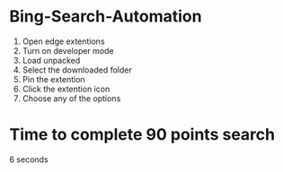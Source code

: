 # Bing-Search-Automation
1. Open edge extentions
2. Turn on developer mode
3. Load unpacked
4. Select the downloaded folder
5. Pin the extention
6. Click the extention icon
7. Choose any of the options

# Time to complete 90 points search
6 seconds
